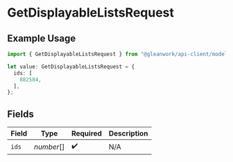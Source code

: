 # GetDisplayableListsRequest

## Example Usage

```typescript
import { GetDisplayableListsRequest } from "@gleanwork/api-client/models/components";

let value: GetDisplayableListsRequest = {
  ids: [
    882584,
  ],
};
```

## Fields

| Field              | Type               | Required           | Description        |
| ------------------ | ------------------ | ------------------ | ------------------ |
| `ids`              | *number*[]         | :heavy_check_mark: | N/A                |